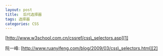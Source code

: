 ```yaml
---
layout: post
title:  后代选择器
tags: 选择器
categories: CSS
---
```


[http://www.w3school.com.cn/cssref/css\_selectors.asp][1]



阮一峰:
[http://www.ruanyifeng.com/blog/2009/03/css\_selectors.html][2]

[1]:	http://www.w3school.com.cn/cssref/css_selectors.asp
[2]:	http://www.ruanyifeng.com/blog/2009/03/css_selectors.html